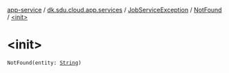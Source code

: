 [app-service](../../../index.md) / [dk.sdu.cloud.app.services](../../index.md) / [JobServiceException](../index.md) / [NotFound](index.md) / [&lt;init&gt;](./-init-.md)

# &lt;init&gt;

`NotFound(entity: `[`String`](https://kotlinlang.org/api/latest/jvm/stdlib/kotlin/-string/index.html)`)`